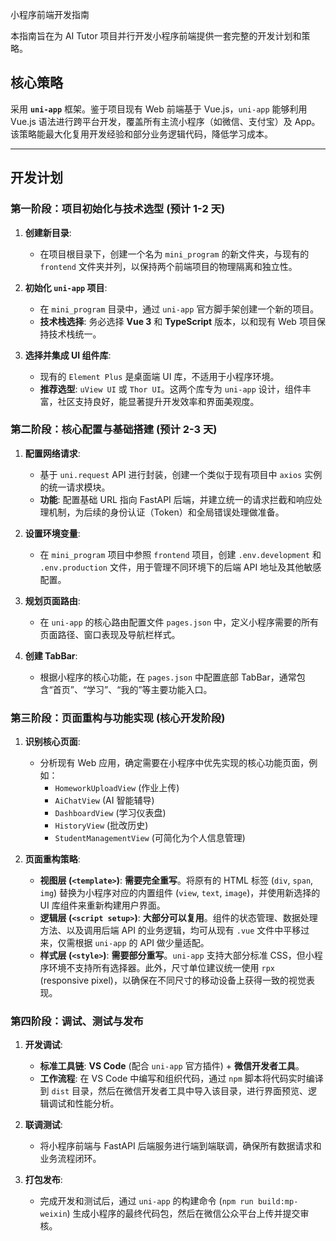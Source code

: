 小程序前端开发指南

本指南旨在为 AI Tutor 项目并行开发小程序前端提供一套完整的开发计划和策略。

## 核心策略

采用 **`uni-app`** 框架。鉴于项目现有 Web 前端基于 Vue.js，`uni-app` 能够利用 Vue.js 语法进行跨平台开发，覆盖所有主流小程序（如微信、支付宝）及 App。该策略能最大化复用开发经验和部分业务逻辑代码，降低学习成本。

---

## 开发计划

### 第一阶段：项目初始化与技术选型 (预计 1-2 天)

1.  **创建新目录**:
    - 在项目根目录下，创建一个名为 `mini_program` 的新文件夹，与现有的 `frontend` 文件夹并列，以保持两个前端项目的物理隔离和独立性。

2.  **初始化 `uni-app` 项目**:
    - 在 `mini_program` 目录中，通过 `uni-app` 官方脚手架创建一个新的项目。
    - **技术栈选择**: 务必选择 **Vue 3** 和 **TypeScript** 版本，以和现有 Web 项目保持技术栈统一。

3.  **选择并集成 UI 组件库**:
    - 现有的 `Element Plus` 是桌面端 UI 库，不适用于小程序环境。
    - **推荐选型**: `uView UI` 或 `Thor UI`。这两个库专为 `uni-app` 设计，组件丰富，社区支持良好，能显著提升开发效率和界面美观度。

### 第二阶段：核心配置与基础搭建 (预计 2-3 天)

1.  **配置网络请求**:
    - 基于 `uni.request` API 进行封装，创建一个类似于现有项目中 `axios` 实例的统一请求模块。
    - **功能**: 配置基础 URL 指向 FastAPI 后端，并建立统一的请求拦截和响应处理机制，为后续的身份认证（Token）和全局错误处理做准备。

2.  **设置环境变量**:
    - 在 `mini_program` 项目中参照 `frontend` 项目，创建 `.env.development` 和 `.env.production` 文件，用于管理不同环境下的后端 API 地址及其他敏感配置。

3.  **规划页面路由**:
    - 在 `uni-app` 的核心路由配置文件 `pages.json` 中，定义小程序需要的所有页面路径、窗口表现及导航栏样式。

4.  **创建 TabBar**:
    - 根据小程序的核心功能，在 `pages.json` 中配置底部 TabBar，通常包含“首页”、“学习”、“我的”等主要功能入口。

### 第三阶段：页面重构与功能实现 (核心开发阶段)

1.  **识别核心页面**:
    - 分析现有 Web 应用，确定需要在小程序中优先实现的核心功能页面，例如：
        - `HomeworkUploadView` (作业上传)
        - `AiChatView` (AI 智能辅导)
        - `DashboardView` (学习仪表盘)
        - `HistoryView` (批改历史)
        - `StudentManagementView` (可简化为个人信息管理)

2.  **页面重构策略**:
    - **视图层 (`<template>`)**: **需要完全重写**。将原有的 HTML 标签 (`div`, `span`, `img`) 替换为小程序对应的内置组件 (`view`, `text`, `image`)，并使用新选择的 UI 库组件来重新构建用户界面。
    - **逻辑层 (`<script setup>`)**: **大部分可以复用**。组件的状态管理、数据处理方法、以及调用后端 API 的业务逻辑，均可从现有 `.vue` 文件中平移过来，仅需根据 `uni-app` 的 API 做少量适配。
    - **样式层 (`<style>`)**: **需要部分重写**。`uni-app` 支持大部分标准 CSS，但小程序环境不支持所有选择器。此外，尺寸单位建议统一使用 `rpx` (responsive pixel)，以确保在不同尺寸的移动设备上获得一致的视觉表现。

### 第四阶段：调试、测试与发布

1.  **开发调试**:
    - **标准工具链**: **VS Code** (配合 `uni-app` 官方插件) + **微信开发者工具**。
    - **工作流程**: 在 VS Code 中编写和组织代码，通过 `npm` 脚本将代码实时编译到 `dist` 目录，然后在微信开发者工具中导入该目录，进行界面预览、逻辑调试和性能分析。

2.  **联调测试**:
    - 将小程序前端与 FastAPI 后端服务进行端到端联调，确保所有数据请求和业务流程闭环。

3.  **打包发布**:
    - 完成开发和测试后，通过 `uni-app` 的构建命令 (`npm run build:mp-weixin`) 生成小程序的最终代码包，然后在微信公众平台上传并提交审核。
